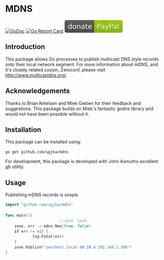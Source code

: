 # MDNS

[![GoDoc](https://godoc.org/github.com/ugjka/mdns?status.png)](https://godoc.org/github.com/ugjka/mdns)
[![Go Report Card](https://goreportcard.com/badge/github.com/ugjka/mdns)](https://goreportcard.com/report/github.com/ugjka/mdns)
[![Donate](paypal.svg?raw=true)](https://www.paypal.me/ugjka)

## Introduction

This package allows Go processes to publish multicast DNS style records onto their local network segment. For more information about mDNS, and it's closely related cousin, Zeroconf, please visit <http://www.multicastdns.org/>.

## Acknowledgements

Thanks to Brian Ketelsen and Miek Gieben for their feedback and suggestions. This package builds on Miek's fantastic godns library and would not have been possible without it.

## Installation

This package can be installed using:

`go get github.com/ugjka/mdns`

For development, this package is developed with John Asmuths excellent gb utility.

## Usage

Publishing mDNS records is simple

```go
import "github.com/ugjka/mdns"

func main(){
                        //ipv4  ipv6
    zone, err := mdns.New(true, false)
    if err != nil {
            log.Fatal(err)
    }
    zone.Publish("yourhost.local 60 IN A 192.168.1.100")
}
```
